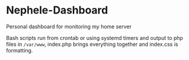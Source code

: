 # Nephele-Dashboard
Personal dashboard for monitoring my home server

Bash scripts run from crontab or using systemd timers and output to php files in `/var/www`, index.php brings everything together and index.css is formatting.

